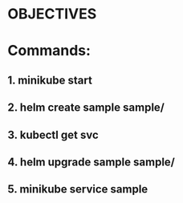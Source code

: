 # OBJECTIVES

# Commands:

## 1. minikube start

## 2. helm create sample sample/

## 3. kubectl get svc

## 4. helm upgrade sample sample/

## 5. minikube service sample